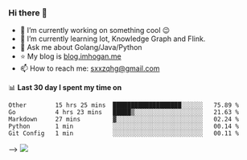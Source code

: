 ### Hi there 👋

<!--
**qihonggang/qihonggang** is a ✨ _special_ ✨ repository because its `README.md` (this file) appears on your GitHub profile.
Here are some ideas to get you started:

- 🔭 I’m currently working on ...
- 🌱 I’m currently learning ...
- 👯 I’m looking to collaborate on ...
- 🤔 I’m looking for help with ...
- 💬 Ask me about ...
- 📫 How to reach me: ...
- 😄 Pronouns: ...
- ⚡ Fun fact: ...
-->

- 🔭 I’m currently working on something cool 😉
- 🌱 I’m currently learning Iot, Knowledge Graph and Flink.
- 💬 Ask me about Golang/Java/Python
- :star: My blog is [blog.imhogan.me](http://blog.imhogan.me)
- 📫 How to reach me: sxxzqhg@gmail.com


📊 **Last 30 day I spent my time on**
<!--
<!--START_SECTION:waka-->
```text
Other        15 hrs 25 mins  ███████████████████░░░░░░   75.89 % 
Go           4 hrs 23 mins   █████▒░░░░░░░░░░░░░░░░░░░   21.63 % 
Markdown     27 mins         ▓░░░░░░░░░░░░░░░░░░░░░░░░   02.24 % 
Python       1 min           ░░░░░░░░░░░░░░░░░░░░░░░░░   00.14 % 
Git Config   1 min           ░░░░░░░░░░░░░░░░░░░░░░░░░   00.11 % 
```
<!--END_SECTION:waka-->
-->
<img src="https://wakatime.com/share/@qihonggang/f76732fd-9542-4f30-93dd-91e794c4d095.svg">
